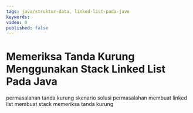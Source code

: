 ```yaml
---
tags: java/struktur-data, linked-list-pada-java
keywords: 
video: 0
published: false
---
```

# Memeriksa Tanda Kurung Menggunakan Stack Linked List Pada Java

permasalahan tanda kurung
skenario solusi permasalahan
membuat linked list
membuat stack
memeriksa tanda kurung